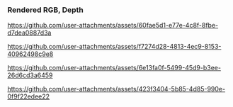 <!--# Welcome this GitHub Repository

[[Video demo 1]](https://youtu.be/t5WxAoktEg4)

[[Video demo 2]](https://youtu.be/S5i4-UpHDvc)

[[Video demo 3]](https://youtu.be/sMvvxily3xU)

[[Video demo 4]](https://youtu.be/hHmw39SZxHo) -->

### Rendered RGB, Depth 

https://github.com/user-attachments/assets/60fae5d1-e77e-4c8f-8fbe-d7dea0887d3a

https://github.com/user-attachments/assets/f7274d28-4813-4ec9-8153-40962498c9e8

https://github.com/user-attachments/assets/6e13fa0f-5499-45d9-b3ee-26d6cd3a6459

https://github.com/user-attachments/assets/423f3404-5b85-4d85-990e-0f9f22edee22



